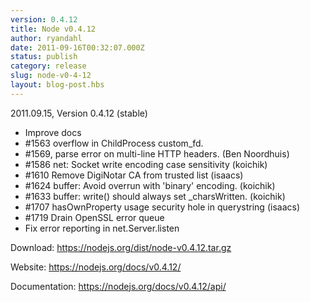 ```yaml
---
version: 0.4.12
title: Node v0.4.12
author: ryandahl
date: 2011-09-16T00:32:07.000Z
status: publish
category: release
slug: node-v0-4-12
layout: blog-post.hbs
---
```


2011.09.15, Version 0.4.12 (stable)

<ul>
<li>Improve docs</li>
<li>#1563 overflow in ChildProcess custom_fd.</li>
<li>#1569, parse error on multi-line HTTP headers. (Ben Noordhuis)</li>
<li>#1586 net: Socket write encoding case sensitivity (koichik)</li>
<li>#1610 Remove DigiNotar CA from trusted list (isaacs)</li>
<li>#1624 buffer: Avoid overrun with 'binary' encoding. (koichik)</li>
<li>#1633 buffer: write() should always set _charsWritten. (koichik)</li>
<li>#1707 hasOwnProperty usage security hole in querystring (isaacs)</li>
<li>#1719 Drain OpenSSL error queue</li>
<li>Fix error reporting in net.Server.listen</li></ul>

Download: <a href="https://nodejs.org/dist/node-v0.4.12.tar.gz">https://nodejs.org/dist/node-v0.4.12.tar.gz</a>

Website: <a href="https://nodejs.org/docs/v0.4.12/">https://nodejs.org/docs/v0.4.12/</a>

Documentation: <a href="https://nodejs.org/docs/v0.4.12/api/">https://nodejs.org/docs/v0.4.12/api/</a>

